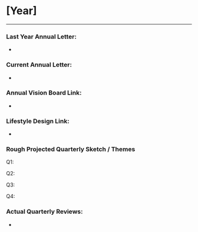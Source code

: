 # [Year]
---

### Last Year Annual Letter:

-


### Current Annual Letter:

- 

### Annual Vision Board Link:

- 

### Lifestyle Design Link:

- 



### Rough Projected Quarterly Sketch / Themes


Q1:


Q2:


Q3:


Q4:


### Actual Quarterly Reviews:
- 